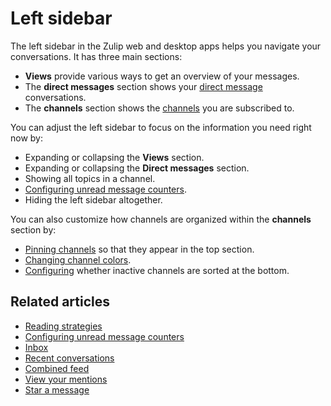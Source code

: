 # Left sidebar

The left sidebar in the Zulip web and desktop apps helps you navigate your
conversations. It has three main sections:

- **Views** provide various ways to get an overview of your messages.
- The **direct messages** section shows your [direct
  message](/help/direct-messages) conversations.
- The **channels** section shows the [channels](/help/introduction-to-channels)
  you are subscribed to.

You can adjust the left sidebar to focus on the information you need right now
by:

- Expanding or collapsing the **Views** section.
- Expanding or collapsing the **Direct messages** section.
- Showing all topics in a channel.
- [Configuring unread message counters](/help/configure-unread-message-counters).
- Hiding the left sidebar altogether.

You can also customize how channels are organized within the **channels**
section by:

- [Pinning channels](/help/pin-a-channel) so that they appear in the top section.
- [Changing channel colors](/help/change-the-color-of-a-channel).
- [Configuring](/help/manage-inactive-channels) whether inactive channels are
  sorted at the bottom.

## Related articles
* [Reading strategies](/help/reading-strategies)
* [Configuring unread message counters](/help/configure-unread-message-counters)
* [Inbox](/help/inbox)
* [Recent conversations](/help/recent-conversations)
* [Combined feed](/help/combined-feed)
* [View your mentions](/help/view-your-mentions)
* [Star a message](/help/star-a-message)
